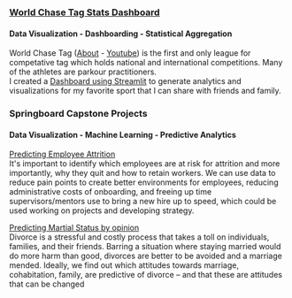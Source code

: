 
### [World Chase Tag Stats Dashboard](https://share.streamlit.io/jacwercode/wct/Dashboard.py)
#### Data Visualization - Dashboarding - Statistical Aggregation
World Chase Tag ([About](https://www.worldchasetag.com/about) - [Youtube](https://www.youtube.com/c/WorldChaseTag)) is the first and only league for competative tag which holds national and international competitions. Many of the athletes are parkour practitioners.  
I created a [Dashboard using Streamlit](https://share.streamlit.io/jacwercode/wct/Dashboard.py) to generate analytics and visualizations for my favorite sport that I can share with friends and family.

### Springboard Capstone Projects
#### Data Visualization - Machine Learning - Predictive Analytics
[Predicting Employee Attrition](https://github.com/JacWerCode/SpringboardCapstoneProjects/tree/main/CS1_EmployeeAttrition)  
It's important to identify which employees are at risk for attrition and more importantly, why they quit and how to retain workers. We can use data to reduce pain points to create better environments for employees, reducing administrative costs of onboarding, and freeing up time supervisors/mentors use to bring a new hire up to speed, which could be used working on projects and developing strategy.

[Predicting Martial Status by opinion](https://github.com/JacWerCode/SpringboardCapstoneProjects/tree/main/CS2_MaritalStatus)   
Divorce is a stressful and costly process that takes a toll on individuals, families, and their friends. Barring a situation where staying married would do more harm than good, divorces are better to be avoided and a marriage mended. Ideally, we find out which attitudes towards marriage, cohabitation, family, are predictive of divorce – and that these are attitudes that can be changed

